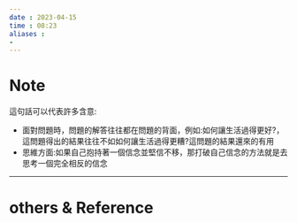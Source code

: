 ```yaml
---
date : 2023-04-15
time : 08:23
aliases :
- 
---
```

# Note
這句話可以代表許多含意:
- 面對問題時，問題的解答往往都在問題的背面，例如:如何讓生活過得更好?，這問題得出的結果往往不如如何讓生活過得更糟?這問題的結果還來的有用
- 思維方面:如果自己抱持著一個信念並堅信不移，那打破自己信念的方法就是去思考一個完全相反的信念

---
# others &  Reference

